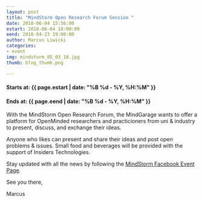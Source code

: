 ```yaml
---
layout: post
title: "MindStorm Open Research Forum Session "
date: 2018-06-04 15:56:00
estart: 2018-06-04 18:00:00
eend: 2018-04-23 19:00:00
author: Marcus Liwicki
categories:
- event
img: mindstorm_05_03_18.jpg
thumb: blog_thumb.png

---
```


#### Starts at: {{ page.estart | date: "%B %d - %Y, %H:%M" }}

#### Ends at: {{ page.eend | date: "%B %d - %Y, %H:%M" }}

With the MindStorm Open Research Forum, the MindGarage wants to offer a platform for OpenMinded researchers and practicioners from uni & industry to present, discuss, and exchange their ideas. 

Anyone who likes can present and share their ideas and post open problems & issues. Small food and beverages will be provided with the support of Insiders Technologies.

Stay updated with all the news by following the 
<a href="https://www.facebook.com/events/346701135850291/">MindStorm Facebook Event Page</a>.

See you there,

Marcus

